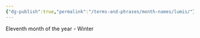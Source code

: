 ```yaml
---
{"dg-publish":true,"permalink":"/terms-and-phrases/month-names/lumis/"}
---
```


Eleventh month of the year - Winter
